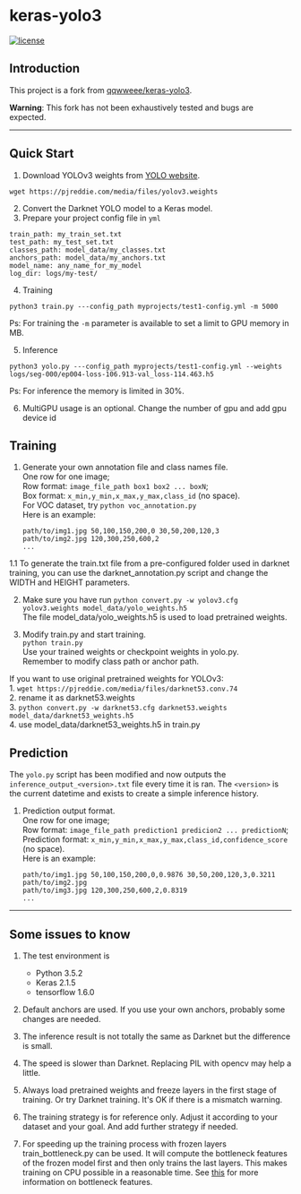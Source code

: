 # keras-yolo3

[![license](https://img.shields.io/github/license/mashape/apistatus.svg)](LICENSE)

## Introduction

This project is a fork from [qqwweee/keras-yolo3](https://github.com/qqwweee/keras-yolo3).

**Warning**: This fork has not been exhaustively tested and bugs are expected.


---

## Quick Start

1. Download YOLOv3 weights from [YOLO website](http://pjreddie.com/darknet/yolo/).

```
wget https://pjreddie.com/media/files/yolov3.weights
```

2. Convert the Darknet YOLO model to a Keras model.
3. Prepare your project config file in `yml`

```
train_path: my_train_set.txt
test_path: my_test_set.txt
classes_path: model_data/my_classes.txt
anchors_path: model_data/my_anchors.txt
model_name: any_name_for_my_model
log_dir: logs/my-test/
```

4. Training

`python3 train.py ---config_path myprojects/test1-config.yml -m 5000`

Ps: For training the `-m` parameter is available to set a limit to GPU memory in MB.

5. Inference

`python3 yolo.py ---config_path myprojects/test1-config.yml --weights logs/seg-000/ep004-loss-106.913-val_loss-114.463.h5`

Ps: For inference the memory is limited in 30%.

6. MultiGPU usage is an optional. Change the number of gpu and add gpu device id

## Training

1. Generate your own annotation file and class names file.  
    One row for one image;  
    Row format: `image_file_path box1 box2 ... boxN`;  
    Box format: `x_min,y_min,x_max,y_max,class_id` (no space).  
    For VOC dataset, try `python voc_annotation.py`  
    Here is an example:
    ```
    path/to/img1.jpg 50,100,150,200,0 30,50,200,120,3
    path/to/img2.jpg 120,300,250,600,2
    ...
    ```

1.1 To generate the train.txt file from a pre-configured folder used in
darknet training, you can use the darknet_annotation.py script and change
the WIDTH and HEIGHT parameters.

2. Make sure you have run `python convert.py -w yolov3.cfg yolov3.weights model_data/yolo_weights.h5`  
    The file model_data/yolo_weights.h5 is used to load pretrained weights.

3. Modify train.py and start training.  
    `python train.py`  
    Use your trained weights or checkpoint weights in yolo.py.  
    Remember to modify class path or anchor path.

If you want to use original pretrained weights for YOLOv3:  
    1. `wget https://pjreddie.com/media/files/darknet53.conv.74`  
    2. rename it as darknet53.weights  
    3. `python convert.py -w darknet53.cfg darknet53.weights model_data/darknet53_weights.h5`  
    4. use model_data/darknet53_weights.h5 in train.py

## Prediction

The `yolo.py` script has been modified and now outputs the `inference_output_<version>.txt` file every time it is ran. The `<version>` is the current datetime and exists to create a simple inference history.

1. Prediction output format.  
    One row for one image;  
    Row format: `image_file_path prediction1 predicion2 ... predictionN`;  
    Prediction format: `x_min,y_min,x_max,y_max,class_id,confidence_score` (no space).  
    Here is an example:
    ```
    path/to/img1.jpg 50,100,150,200,0,0.9876 30,50,200,120,3,0.3211
    path/to/img2.jpg
    path/to/img3.jpg 120,300,250,600,2,0.8319
    ...
    ```
---

## Some issues to know

1. The test environment is
    - Python 3.5.2
    - Keras 2.1.5
    - tensorflow 1.6.0

2. Default anchors are used. If you use your own anchors, probably some changes are needed.

3. The inference result is not totally the same as Darknet but the difference is small.

4. The speed is slower than Darknet. Replacing PIL with opencv may help a little.

5. Always load pretrained weights and freeze layers in the first stage of training. Or try Darknet training. It's OK if there is a mismatch warning.

6. The training strategy is for reference only. Adjust it according to your dataset and your goal. And add further strategy if needed.

7. For speeding up the training process with frozen layers train_bottleneck.py can be used. It will compute the bottleneck features of the frozen model first and then only trains the last layers. This makes training on CPU possible in a reasonable time. See [this](https://blog.keras.io/building-powerful-image-classification-models-using-very-little-data.html) for more information on bottleneck features.

